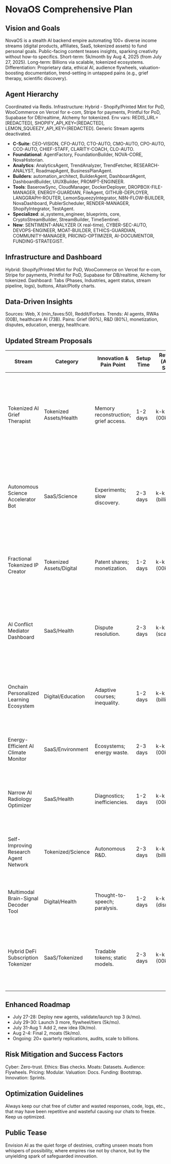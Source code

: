 # NovaOS Comprehensive Plan

## Vision and Goals
NovaOS is a stealth AI backend empire automating 100+ diverse income streams (digital products, affiliates, SaaS, tokenized assets) to fund personal goals. Public-facing content teases insights, sparking creativity without how-to specifics. Short-term: 5k/month by Aug 4, 2025 (from July 27, 2025). Long-term: Billions via scalable, tokenized ecosystems. Differentiation: Proprietary data, ethical AI, audience flywheels, valuation-boosting documentation, trend-setting in untapped pains (e.g., grief therapy, scientific discovery).

## Agent Hierarchy
Coordinated via Redis. Infrastructure: Hybrid - Shopify/Printed Mint for PoD, WooCommerce on Vercel for e-com, Stripe for payments, Printful for PoD, Supabase for DB/realtime, Alchemy for tokenized. Env vars: REDIS_URL=[REDACTED], SHOPIFY_API_KEY=[REDACTED], LEMON_SQUEEZY_API_KEY=[REDACTED]. Generic Stream agents deactivated.

- **C-Suite**: CEO-VISION, CFO-AUTO, CTO-AUTO, CMO-AUTO, CPO-AUTO, CCO-AUTO, CHIEF-STAFF, CLARITY-COACH, CLO-AUTO.
- **Foundational**: AgentFactory, FoundationBuilder, NOVA-CORE, NovaHistorian.
- **Analytics**: AnalyticsAgent, TrendAnalyzer, TrendFetcher, RESEARCH-ANALYST, RoadmapAgent, BusinessPlanAgent.
- **Builders**: automation_architect, BuilderAgent, DashboardAgent, DashboardBuilder, UIUXBuilder, PROMPT-ENGINEER.
- **Tools**: BaserowSync, CloudManager, DockerDeployer, DROPBOX-FILE-MANAGER, ENERGY-GUARDIAN, FileAgent, GITHUB-DEPLOYER, LANGGRAPH-ROUTER, LemonSqueezyIntegrator, N8N-FLOW-BUILDER, NovaDashboard, PublerScheduler, RENDER-MANAGER, ShopifyIntegrator, TestAgent.
- **Specialized**: ai_systems_engineer, blueprints, core, CryptoStreamBuilder, StreamBuilder, TimeSentinel.
- **New**: SENTIMENT-ANALYZER (X real-time), CYBER-SEC-AUTO, DEVOPS-ENGINEER, MOAT-BUILDER, ETHICS-GUARDIAN, COMMUNITY-MANAGER, PRICING-OPTIMIZER, AI-DOCUMENTOR, FUNDING-STRATEGIST.

## Infrastructure and Dashboard
Hybrid: Shopify/Printed Mint for PoD, WooCommerce on Vercel for e-com, Stripe for payments, Printful for PoD, Supabase for DB/realtime, Alchemy for tokenized. Dashboard: Tabs (Phases, Industries, agent status, stream pipeline, logs), buttons, Altair/Plotly charts.

## Data-Driven Insights
Sources: Web, X (min_faves:50), Reddit/Forbes. Trends: AI agents, RWAs (00B), healthcare AI (73B). Pains: Grief (90%), R&D (80%), monetization, disputes, education, energy, healthcare.

## Updated Stream Proposals
| Stream | Category | Innovation & Pain Point | Setup Time | Revenue (Aug 4; Scale) | Requirements | Status |
|--------|----------|-------------------------|------------|-------------------------|--------------|--------|
| Tokenized AI Grief Therapist | Tokenized Assets/Health | Memory reconstruction; grief access. | 1-2 days | k-k (00k/mo) | Tech: torch, CryptoStreamBuilder. Agents: PROMPT-ENGINEER, CYBER-SEC-AUTO, SENTIMENT-ANALYZER, ETHICS-GUARDIAN, MOAT-BUILDER, PRICING-OPTIMIZER, AI-DOCUMENTOR. Costs: 00. Risks: Privacy—audits. | Proposed |
| Autonomous Science Accelerator Bot | SaaS/Science | Experiments; slow discovery. | 2-3 days | k-k (billions) | Tech: SciPy/BioPython, N8N. Agents: DEVOPS-ENGINEER, RESEARCH-ANALYST, COMMUNITY-MANAGER, FUNDING-STRATEGIST. Costs: 00. Risks: Loops—tracing. | Proposed |
| Fractional Tokenized IP Creator | Tokenized Assets/Digital | Patent shares; monetization. | 1-2 days | k-k (00k/mo) | Tech: Blockchain. Agents: CryptoStreamBuilder, CYBER-SEC-AUTO, MOAT-BUILDER, PRICING-OPTIMIZER. Costs: 50. Risks: Regs—CCO-AUTO. | Proposed |
| AI Conflict Mediator Dashboard | SaaS/Health | Dispute resolution. | 2-3 days | k-k (scales) | Tech: DashboardBuilder. Agents: SENTIMENT-ANALYZER, TestAgent, ETHICS-GUARDIAN, COMMUNITY-MANAGER. Costs: 00. Risks: Bias—guardrails. | Proposed |
| Onchain Personalized Learning Ecosystem | Digital/Education | Adaptive courses; inequality. | 1-2 days | k-k (billions) | Tech: Shopify/Lemon Squeezy. Agents: BuilderAgent, DEVOPS-ENGINEER, PRICING-OPTIMIZER, AI-DOCUMENTOR. Costs: 0. Risks: Breaches—MFA. | Proposed |
| Energy-Efficient AI Climate Monitor | SaaS/Environment | Ecosystems; energy waste. | 2-3 days | k-k (00k/mo) | Tech: Astropy. Agents: ENERGY-GUARDIAN, CYBER-SEC-AUTO, MOAT-BUILDER. Costs: 00. Risks: Inaccuracies—analytics. | Proposed |
| Narrow AI Radiology Optimizer | SaaS/Health | Diagnostics; inefficiencies. | 1-2 days | k-k (00k/mo) | Tech: RDKit/PySCF. Agents: automation_architect, SENTIMENT-ANALYZER, ETHICS-GUARDIAN. Costs: 50. Risks: Regs—compliance. | Proposed |
| Self-Improving Research Agent Network | Tokenized/Science | Autonomous R&D. | 2-3 days | k-k (billions) | Tech: NetworkX. Agents: DEVOPS-ENGINEER, NovaHistorian, COMMUNITY-MANAGER. Costs: 00. Risks: Autonomy—TimeSentinel. | Proposed |
| Multimodal Brain-Signal Decoder Tool | Digital/Health | Thought-to-speech; paralysis. | 1-2 days | k-k (disruption) | Tech: QuTiP/Control. Agents: PROMPT-ENGINEER, CYBER-SEC-AUTO, MOAT-BUILDER. Costs: 00. Risks: Ethical—guardrails. | Proposed |
| Hybrid DeFi Subscription Tokenizer | SaaS/Tokenized | Tradable tokens; static models. | 2-3 days | k-k (00k/mo) | Tech: StreamBuilder. Agents: CFO-AUTO, SENTIMENT-ANALYZER, PRICING-OPTIMIZER, FUNDING-STRATEGIST. Costs: 50. Risks: Volatility—trends. | Proposed |

## Enhanced Roadmap
- July 27-28: Deploy new agents, validate/launch top 3 (k/mo).
- July 29-30: Launch 3 more, flywheel/tiers (5k/mo).
- July 31-Aug 1: Add 2, new idea (0k/mo).
- Aug 2-4: Final 2, moats (5k/mo).
- Ongoing: 20+ quarterly replications, audits, scale to billions.

## Risk Mitigation and Success Factors
Cyber: Zero-trust. Ethics: Bias checks. Moats: Datasets. Audience: Flywheels. Pricing: Modular. Valuation: Docs. Funding: Bootstrap. Innovation: Sprints.

## Optimization Guidelines
Always keep our chat free of clutter and wasted responses, code, logs, etc., that may have been repetitive and wasteful causing our chats to freeze. Keep us optimized.

## Public Tease
Envision AI as the quiet forge of destinies, crafting unseen moats from whispers of possibility, where empires rise not by chance, but by the unyielding spark of safeguarded innovation.
